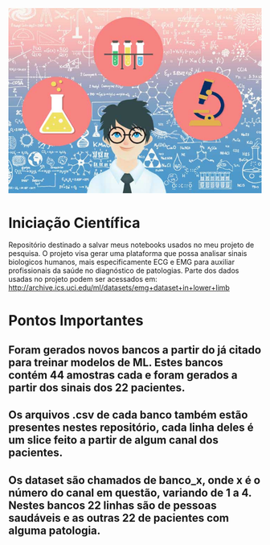 <p align="center">
  <img src="IC.jpg" >
</p>



# Iniciação Científica

Repositório destinado a salvar meus notebooks usados no meu projeto de pesquisa.
O projeto visa gerar uma plataforma que possa analisar sinais biologicos humanos, mais especificamente ECG e EMG para auxiliar profissionais da saúde no diagnóstico de patologias.
Parte dos dados usadas no projeto podem ser acessados em: http://archive.ics.uci.edu/ml/datasets/emg+dataset+in+lower+limb



# Pontos Importantes
## Foram gerados novos bancos a partir do já citado para treinar modelos de ML. Estes bancos contém 44 amostras cada e foram gerados a partir dos sinais dos 22 pacientes.

## Os arquivos .csv de cada banco também estão presentes nestes repositório, cada linha deles é um slice feito a partir de algum canal dos pacientes.

## Os dataset são chamados de banco_x, onde x é o número do canal em questão, variando de 1 a 4. Nestes bancos 22 linhas são de pessoas saudáveis e as outras 22 de pacientes com alguma patologia.
